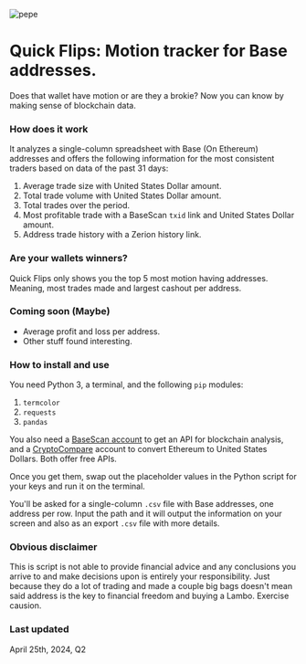 ![pepe](https://github.com/adversarial-fi/quickflips/assets/168155085/de008f96-f1e2-418d-8730-3e490a04c4fd)
# Quick Flips: Motion tracker for Base addresses.

Does that wallet have motion or are they a brokie? Now you can know by making sense of blockchain data.

### How does it work

It analyzes a single-column spreadsheet with Base (On Ethereum) addresses and offers the following information for the most consistent traders based on data of the past 31 days:

1. Average trade size with United States Dollar amount.
2. Total trade volume with United States Dollar amount.
3. Total trades over the period.
4. Most profitable trade with a BaseScan `txid` link and United States Dollar amount.
5. Address trade history with a Zerion history link.

### Are your wallets winners?

Quick Flips only shows you the top 5 most motion having addresses. Meaning, most trades made and largest cashout per address.

### Coming soon (Maybe)

- Average profit and loss per address.
- Other stuff found interesting.

### How to install and use

You need Python 3, a terminal, and the following `pip` modules:

1. `termcolor`
2. `requests`
3. `pandas`

You also need a [BaseScan account](https://basescan.org/register) to get an API for blockchain analysis, and a [CryptoCompare](https://www.cryptocompare.com/) account to convert Ethereum to United States Dollars. Both offer free APIs.

Once you get them, swap out the placeholder values in the Python script for your keys and run it on the terminal.

You'll be asked for a single-column `.csv`  file with Base addresses, one address per row. Input the path and it will output the information on your screen and also as an export `.csv` file with more details.

### Obvious disclaimer

This is script is not able to provide financial advice and any conclusions you arrive to and make decisions upon is entirely your responsibility. Just because they do a lot of trading and made a couple big bags doesn't mean said address is the key to financial freedom and buying a Lambo. Exercise causion.

### Last updated

April 25th, 2024, Q2
